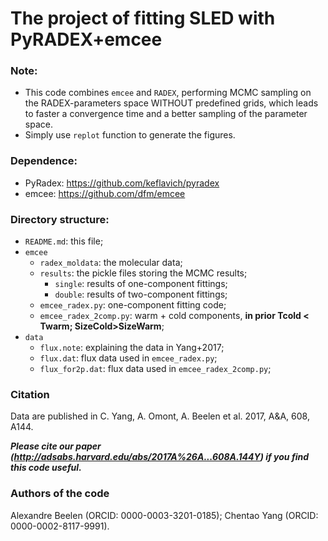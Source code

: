# The project of fitting SLED with PyRADEX+emcee
 
### Note: 

- This code combines `emcee` and `RADEX`, performing MCMC sampling on the RADEX-parameters space WITHOUT predefined grids, which leads to faster a convergence time and a better sampling of the parameter space.
- Simply use `replot` function to generate the figures.

### Dependence:

- PyRadex: https://github.com/keflavich/pyradex
- emcee: https://github.com/dfm/emcee

### Directory structure:

- `README.md`: this file;
- `emcee`
	- `radex_moldata`: the molecular data;
	- `results`: the pickle files storing the MCMC results;
		- `single`: results of one-component fittings;
		- `double`: results of two-component fittings;
	- `emcee_radex.py`: one-component fitting code;
	- `emcee_radex_2comp.py`: warm + cold components, **in prior Tcold < Twarm; SizeCold>SizeWarm**;
- `data`
	- `flux.note`: explaining the data in Yang+2017;
	- `flux.dat`: flux data used in `emcee_radex.py`;
	- `flux_for2p.dat`: flux data used in `emcee_radex_2comp.py`;

### Citation
Data are published in C. Yang, A. Omont, A. Beelen et al. 2017, A&A, 608, A144.

***Please cite our paper (http://adsabs.harvard.edu/abs/2017A%26A...608A.144Y) if you find this code useful.***

### Authors of the code

Alexandre Beelen (ORCID: 0000-0003-3201-0185); Chentao Yang (ORCID: 0000-0002-8117-9991).